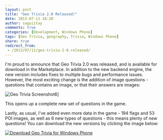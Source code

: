 ```yaml
---
layout: post
title: "Geo Trivia 2.0 Released!"
date: 2013-07-11 18:20
author: saguiitay
comments: true
categories: [Development, Windows Phone]
tags: [Geo Trivia, geography, Trivia, Windows Phone]
share: true
redirect_from:
 - /2013/07/11/geo-trivia-2-0-released/
---
```

I'm proud to announce that Geo Trivia 2.0 was released, and is available for download in the Marketplace. In addition to the new backend engine,
the new version includes fixes to multiple bugs and performance issues. However, the most exciting change is the addition of image questions - questions
that contains an image, or that their answers are images:

![Geo Trivia Screenshot6]({{site.url}}/images/geo-trivia-screenshot6.png)]

This opens up a complete new set of questions in the game.

Lastly, as usual, I've added even more data in the game - 194 flags and 53 POI images, as well as 6 new types of questions - this means plenty of
new questions! You can download the new versions by clicking the image below:

[![Download Geo Trivia for Windows Phone]({{site.url}}/images/windowsphone_208x67_blu.png "Download Geo Trivia for Windows Phone")](http://www.windowsphone.com/s?appid=e697a777-acdf-4db2-b00e-e957bd387839)
